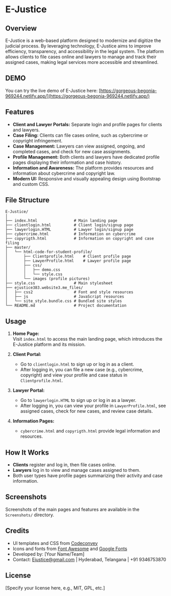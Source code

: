 # E-Justice

## Overview

E-Justice is a web-based platform designed to modernize and digitize the judicial process. By leveraging technology, E-Justice aims to improve efficiency, transparency, and accessibility in the legal system. The platform allows clients to file cases online and lawyers to manage and track their assigned cases, making legal services more accessible and streamlined.


## DEMO

You can try the live demo of E-Justice here: [https://gorgeous-begonia-969244.netlify.app/](https://gorgeous-begonia-969244.netlify.app/)


## Features

- **Client and Lawyer Portals:** Separate login and profile pages for clients and lawyers.
- **Case Filing:** Clients can file cases online, such as cybercrime or copyright infringement.
- **Case Management:** Lawyers can view assigned, ongoing, and completed cases, and check for new case assignments.
- **Profile Management:** Both clients and lawyers have dedicated profile pages displaying their information and case history.
- **Information and Awareness:** The platform provides resources and information about cybercrime and copyright law.
- **Modern UI:** Responsive and visually appealing design using Bootstrap and custom CSS.

## File Structure

```
E-Justice/
│
├── index.html                # Main landing page
├── clientlogin.html          # Client login/signup page
├── lawyerlogin.HTML          # Lawyer login/signup page
├── cybercrime.html           # Information on cybercrime
├── copyrigth.html            # Information on copyright and case filing
├── master/
│   └── html-code-for-student-profile/
│       ├── Clientprofile.html    # Client profile page
│       ├── LawyerProfile.html    # Lawyer profile page
│       ├── css/
│       │   ├── demo.css
│       │   └── style.css
│       └── images (profile pictures)
├── style.css                 # Main stylesheet
├── ejustice383.website3.me_files/
│   ├── css2                  # Font and style resources
│   ├── js                    # JavaScript resources
│   └── site_style.bundle.css # Bundled site styles
└── README.md                 # Project documentation
```

## Usage

1. **Home Page:**  
   Visit `index.html` to access the main landing page, which introduces the E-Justice platform and its mission.

2. **Client Portal:**  
   - Go to `clientlogin.html` to sign up or log in as a client.
   - After logging in, you can file a new case (e.g., cybercrime, copyright) and view your profile and case status in `Clientprofile.html`.

3. **Lawyer Portal:**  
   - Go to `lawyerlogin.HTML` to sign up or log in as a lawyer.
   - After logging in, you can view your profile in `LawyerProfile.html`, see assigned cases, check for new cases, and review case details.

4. **Information Pages:**  
   - `cybercrime.html` and `copyrigth.html` provide legal information and resources.

## How It Works

- **Clients** register and log in, then file cases online.
- **Lawyers** log in to view and manage cases assigned to them.
- Both user types have profile pages summarizing their activity and case information.

## Screenshots

Screenshots of the main pages and features are available in the `Screenshots/` directory.

## Credits

- UI templates and CSS from [Codeconvey](https://codeconvey.com/)
- Icons and fonts from [Font Awesome](https://fontawesome.com/) and [Google Fonts](https://fonts.google.com/)
- Developed by: [Your Name/Team]
- Contact: Ejustice@gmail.com | Hyderabad, Telangana | +91 9346753870

## License

[Specify your license here, e.g., MIT, GPL, etc.]
